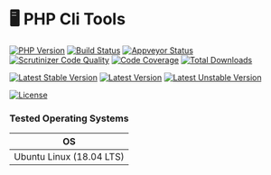 # 🖥️ PHP Cli Tools

[![PHP Version](https://img.shields.io/packagist/php-v/alecrabbit/php-cli-tools.svg)](https://php.net/)
[![Build Status](https://travis-ci.com/alecrabbit/php-cli-tools.svg?branch=master)](https://travis-ci.com/alecrabbit/php-cli-tools)
[![Appveyor Status](https://img.shields.io/appveyor/ci/alecrabbit/php-cli-tools.svg?label=appveyor)](https://ci.appveyor.com/project/alecrabbit/php-cli-tools/branch/master)
[![Scrutinizer Code Quality](https://scrutinizer-ci.com/g/alecrabbit/php-cli-tools/badges/quality-score.png?b=master)](https://scrutinizer-ci.com/g/alecrabbit/php-cli-tools/?branch=master)
[![Code Coverage](https://scrutinizer-ci.com/g/alecrabbit/php-cli-tools/badges/coverage.png?b=master)](https://scrutinizer-ci.com/g/alecrabbit/php-cli-tools/?branch=master)
[![Total Downloads](https://poser.pugx.org/alecrabbit/php-cli-tools/downloads)](https://packagist.org/packages/alecrabbit/php-cli-tools)

[![Latest Stable Version](https://poser.pugx.org/alecrabbit/php-cli-tools/v/stable)](https://packagist.org/packages/alecrabbit/php-cli-tools)
[![Latest Version](https://img.shields.io/packagist/v/alecrabbit/php-cli-tools.svg)](https://packagist.org/packages/alecrabbit/php-cli-tools)
[![Latest Unstable Version](https://poser.pugx.org/alecrabbit/php-cli-tools/v/unstable)](https://packagist.org/packages/alecrabbit/php-cli-tools)

[![License](https://poser.pugx.org/alecrabbit/php-cli-tools/license)](https://packagist.org/packages/alecrabbit/php-cli-tools)
<!--[![Average time to resolve an issue](http://isitmaintained.com/badge/resolution/alecrabbit/php-cli-tools.svg)](http://isitmaintained.com/project/alecrabbit/php-cli-tools "Average time to resolve an issue")-->
<!--[![Percentage of issues still open](http://isitmaintained.com/badge/open/alecrabbit/php-cli-tools.svg)](http://isitmaintained.com/project/alecrabbit/php-cli-tools "Percentage of issues still open")-->

### Tested Operating Systems

OS                                  |
----------------------------------- |
Ubuntu Linux (18.04 LTS)            |
